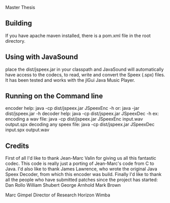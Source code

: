 Master Thesis

Building
--------
If you have apache maven installed, there is a pom.xml file in the root
directory.

Using with JavaSound
----------------------
place the dist/jspeex.jar in your classpath and JavaSound will automatically
have access to the codecs, to read, write and convert the Speex (.spx) files.
It has been tested and works with the jlGui Java Music Player.

Running on the Command line
---------------------------
encoder help: java -cp dist/jspeex.jar JSpeexEnc -h
or: java -jar dist/jspeex.jar -h
decoder help: java -cp dist/jspeex.jar JSpeexDec -h
ex:
encoding a wav file: java -cp dist/jspeex.jar JSpeexEnc input.wav output.spx
decoding any speex file: java -cp dist/jspeex.jar JSpeexDec input.spx output.wav

Credits
-------
First of all I'd like to thank Jean-Marc Valin for giving us all this fantastic
codec. This code is really just a porting of Jean-Marc's code from C to Java.
I'd also like to thank James Lawrence, who wrote the original Java Speex
Decoder, from which this encoder was build.
Finally I'd like to thank all the people who have submitted patches since the
project has started:
Dan Rollo <drollo at ets.org>
William Shubert <wms at igoweb.org>
George Arnhold <armhold at cs.rutgers.edu>
Mark Brown <markbrown at iseinc.biz>

Marc Gimpel <mgimpel at horizonwimba.com>
Director of Research
Horizon Wimba
